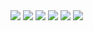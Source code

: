 <html>
<body>
<style>
  img {
    background-repeat: no-repeat;
    width: 100 %;
    height: 200 px;
    border: 30 px solid #000;
  }
</style>
  <img src= butterfly.jpg> 
   <img src= dinosaur.png 
   <img src= football_field.jpg> 
   <img src= penguins.jpg> 
   <img src= seagull.png> 
   <img src= theater_stage.jpg> 
   <img src= tic-tac-toe.png> 
</body>
</html>
